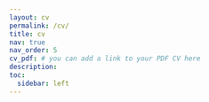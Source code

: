```yaml
---
layout: cv
permalink: /cv/
title: cv
nav: true
nav_order: 5
cv_pdf: # you can add a link to your PDF CV here
description:
toc:
  sidebar: left
---
```

